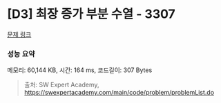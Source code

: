 # [D3] 최장 증가 부분 수열 - 3307 

[문제 링크](https://swexpertacademy.com/main/code/problem/problemDetail.do?contestProbId=AWBOKg-a6l0DFAWr) 

### 성능 요약

메모리: 60,144 KB, 시간: 164 ms, 코드길이: 307 Bytes



> 출처: SW Expert Academy, https://swexpertacademy.com/main/code/problem/problemList.do